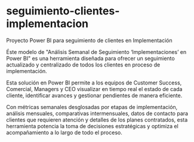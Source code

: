 # seguimiento-clientes-implementacion
Proyecto Power BI para seguimiento de clientes en Implementación

Éste modelo de "Análisis Semanal de Seguimiento ‘Implementaciones’ en Power BI" es una herramienta diseñada para ofrecer un seguimiento actualizado y centralizado de todos los clientes en proceso de implementación. 

Esta solución en Power BI permite a los equipos de Customer Success, Comercial, Managers y CEO visualizar en tiempo real el estado de cada cliente, identificar avances y gestionar pendientes de manera eficiente. 

Con métricas semanales desglosadas por etapas de implementación, análisis mensuales, comparativas intermensuales, datos de contacto para clientes que requieren atención y detalles de los planes contratados, esta herramienta potencia la toma de decisiones estratégicas y optimiza el acompañamiento a lo largo de todo el proceso.
